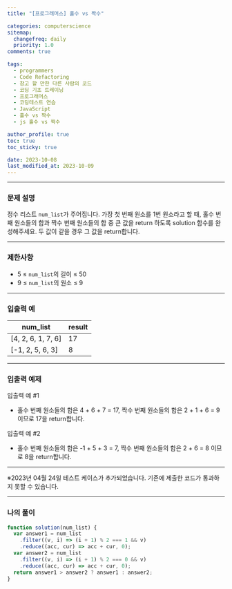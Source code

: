 ```yaml
---
title: "[프로그래머스] 홀수 vs 짝수"

categories: computerscience
sitemap:
  changefreq: daily
  priority: 1.0
comments: true

tags:
  - programmers
  - Code Refactoring
  - 참고 할 만한 다른 사람의 코드
  - 코딩 기초 트레이닝
  - 프로그래머스
  - 코딩테스트 연습
  - JavaScript
  - 홀수 vs 짝수
  - js 홀수 vs 짝수

author_profile: true
toc: true
toc_sticky: true

date: 2023-10-08
last_modified_at: 2023-10-09
---
```


---

### 문제 설명

정수 리스트 `num_list`가 주어집니다. 가장 첫 번째 원소를 1번 원소라고 할 때, 홀수 번째 원소들의 합과 짝수 번째 원소들의 합 중 큰 값을 return 하도록 solution 함수를 완성해주세요. 두 값이 같을 경우 그 값을 return합니다.

---

### 제한사항

- 5 ≤ `num_list`의 길이 ≤ 50
- 9 ≤ `num_list`의 원소 ≤ 9

---

### 입출력 예

| num_list           | result |
| ------------------ | ------ |
| [4, 2, 6, 1, 7, 6] | 17     |
| [-1, 2, 5, 6, 3]   | 8      |

---

### 입출력 예제

입출력 예 #1

- 홀수 번째 원소들의 합은 4 + 6 + 7 = 17, 짝수 번째 원소들의 합은 2 + 1 + 6 = 9 이므로 17을 return합니다.

입출력 예 #2

- 홀수 번째 원소들의 합은 -1 + 5 + 3 = 7, 짝수 번째 원소들의 합은 2 + 6 = 8 이므로 8을 return합니다.

---

※2023년 04월 24일 테스트 케이스가 추가되었습니다. 기존에 제출한 코드가 통과하지 못할 수 있습니다.

---

### 나의 풀이

```jsx
function solution(num_list) {
  var answer1 = num_list
    .filter((v, i) => (i + 1) % 2 === 1 && v)
    .reduce((acc, cur) => acc + cur, 0);
  var answer2 = num_list
    .filter((v, i) => (i + 1) % 2 === 0 && v)
    .reduce((acc, cur) => acc + cur, 0);
  return answer1 > answer2 ? answer1 : answer2;
}
```
